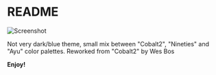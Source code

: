 # README
![Screenshot](https://raw.githubusercontent.com/Xyr0s1gn/deepee/master/screenshot.png "Screenshot")

Not very dark/blue theme, small mix between "Cobalt2", "Nineties" and "Ayu" color palettes.
Reworked from "Cobalt2" by Wes Bos

**Enjoy!**
